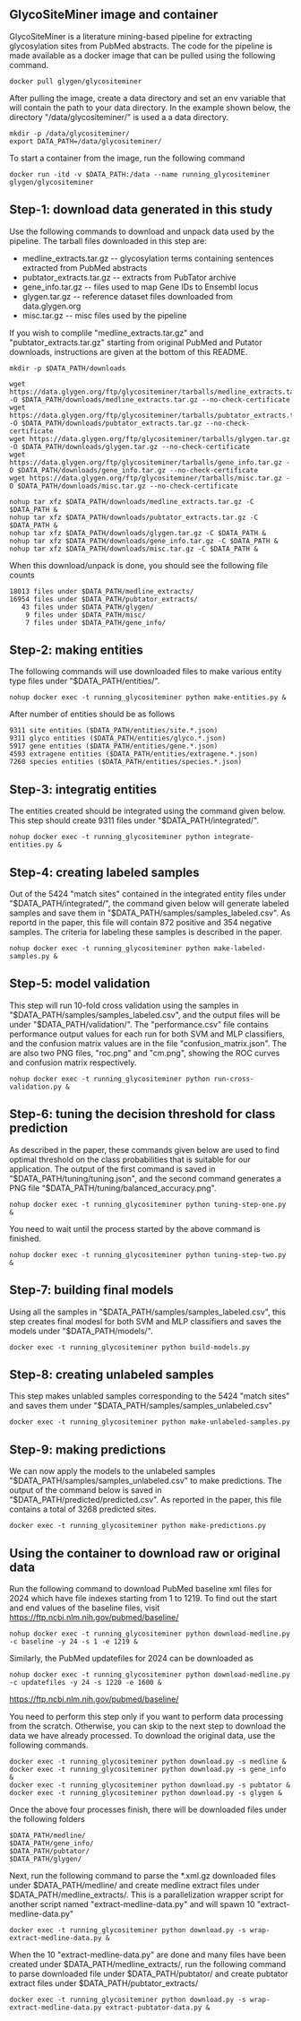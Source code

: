 ## GlycoSiteMiner image and container

GlycoSiteMiner is a literature mining-based pipeline for extracting glycosylation sites from PubMed abstracts. The code for the pipeline is made available as a docker image that can be pulled using the following command.

```
docker pull glygen/glycositeminer
```

After pulling the image, create a data directory and set an env variable that will contain the path to your data directory. In the example shown below, 
the directory "/data/glycositeminer/" is used a a data directory.
```
mkdir -p /data/glycositeminer/
export DATA_PATH=/data/glycositeminer/
```

To start a container from the image, run the following command
```
docker run -itd -v $DATA_PATH:/data --name running_glycositeminer glygen/glycositeminer
```


## Step-1: download data generated in this study
Use the following commands to download and unpack data used by the pipeline. The tarball files downloaded in this step are:

- medline_extracts.tar.gz -- glycosylation terms containing sentences extracted from PubMed abstracts
- pubtator_extracts.tar.gz -- extracts from PubTator archive
- gene_info.tar.gz -- files used to map Gene IDs to Ensembl locus
- glygen.tar.gz -- reference dataset files downloaded from data.glygen.org
- misc.tar.gz -- misc files used by the pipeline

If you wish to complile "medline_extracts.tar.gz" and "pubtator_extracts.tar.gz" starting from original PubMed and Putator downloads,
instructions are given at the bottom of this README.

```
mkdir -p $DATA_PATH/downloads

wget https://data.glygen.org/ftp/glycositeminer/tarballs/medline_extracts.tar.gz -O $DATA_PATH/downloads/medline_extracts.tar.gz --no-check-certificate
wget https://data.glygen.org/ftp/glycositeminer/tarballs/pubtator_extracts.tar.gz -O $DATA_PATH/downloads/pubtator_extracts.tar.gz --no-check-certificate
wget https://data.glygen.org/ftp/glycositeminer/tarballs/glygen.tar.gz -O $DATA_PATH/downloads/glygen.tar.gz --no-check-certificate
wget https://data.glygen.org/ftp/glycositeminer/tarballs/gene_info.tar.gz -O $DATA_PATH/downloads/gene_info.tar.gz --no-check-certificate
wget https://data.glygen.org/ftp/glycositeminer/tarballs/misc.tar.gz -O $DATA_PATH/downloads/misc.tar.gz --no-check-certificate

nohup tar xfz $DATA_PATH/downloads/medline_extracts.tar.gz -C $DATA_PATH &
nohup tar xfz $DATA_PATH/downloads/pubtator_extracts.tar.gz -C $DATA_PATH &
nohup tar xfz $DATA_PATH/downloads/glygen.tar.gz -C $DATA_PATH &
nohup tar xfz $DATA_PATH/downloads/gene_info.tar.gz -C $DATA_PATH &
nohup tar xfz $DATA_PATH/downloads/misc.tar.gz -C $DATA_PATH &
```

When this download/unpack is done, you should see the following file counts
```
18013 files under $DATA_PATH/medline_extracts/
16954 files under $DATA_PATH/pubtator_extracts/ 
   43 files under $DATA_PATH/glygen/ 
    9 files under $DATA_PATH/misc/
    7 files under $DATA_PATH/gene_info/ 
```


## Step-2: making entities 
The following commands will use downloaded files to make various entity type files under "$DATA_PATH/entities/".  
```
nohup docker exec -t running_glycositeminer python make-entities.py &
```

After number of entities should be as follows
```
9311 site entities ($DATA_PATH/entities/site.*.json)
9311 glyco entities ($DATA_PATH/entities/glyco.*.json)
5917 gene entities ($DATA_PATH/entities/gene.*.json)
4593 extragene entities ($DATA_PATH/entities/extragene.*.json)
7260 species entities ($DATA_PATH/entities/species.*.json)
```


## Step-3: integratig entities 
The entities created should be integrated using the command given below. This step should create 9311 files under "$DATA_PATH/integrated/".
```
nohup docker exec -t running_glycositeminer python integrate-entities.py &
```


## Step-4: creating labeled samples
Out of the 5424 "match sites" contained in the integrated entity files under "$DATA_PATH/integrated/", 
the command given below will generate labeled samples and save them in "$DATA_PATH/samples/samples_labeled.csv". 
As reportd in the paper, this file will contain 872 positive and 354 negative samples. The criteria for labeling 
these samples is described in the paper.
```
nohup docker exec -t running_glycositeminer python make-labeled-samples.py &
```


## Step-5: model validation
This step will run 10-fold cross validation using the samples in "$DATA_PATH/samples/samples_labeled.csv", and the
output files will be under "$DATA_PATH/validation/". The "performance.csv" file contains performance 
output values for each run for both SVM and MLP classifiers, and the confusion matrix values are in the file
"confusion_matrix.json". The are also two PNG files, "roc.png" and "cm.png", showing the ROC curves and confusion 
matrix respectively.
```
nohup docker exec -t running_glycositeminer python run-cross-validation.py &
```


## Step-6: tuning the decision threshold for class prediction
As described in the paper, these commands given below are used to find optimal threshold on the class probabilities that is 
suitable for our application. The output of the first command is saved in "$DATA_PATH/tuning/tuning.json", 
and the second command generates a PNG file "$DATA_PATH/tuning/balanced_accuracy.png". 
```
nohup docker exec -t running_glycositeminer python tuning-step-one.py &
```

You need to wait until the process started by the above command is finished.
```
nohup docker exec -t running_glycositeminer python tuning-step-two.py &
```


## Step-7: building final models
Using all the samples in "$DATA_PATH/samples/samples_labeled.csv", this step creates final modesl for both
SVM and MLP classifiers and saves the models under "$DATA_PATH/models/".
```
docker exec -t running_glycositeminer python build-models.py 
```


## Step-8: creating unlabeled samples
This step makes unlabled samples corresponding to the 5424 "match sites" and saves them under "$DATA_PATH/samples/samples_unlabeled.csv"
```
docker exec -t running_glycositeminer python make-unlabeled-samples.py 
```

## Step-9: making predictions
We can now apply the models to the unlabeled samples "$DATA_PATH/samples/samples_unlabeled.csv" to make predictions. The output of the command below
is saved in "$DATA_PATH/predicted/predicted.csv". As reported in the paper, this file contains a total of 3268 predicted sites.
```
docker exec -t running_glycositeminer python make-predictions.py 
```




## Using the container to download raw or original data 
Run the following command to download PubMed baseline xml files for 2024 which have file indexes starting from 1 to 1219. To find out the 
start and end values of the baseline files, visit https://ftp.ncbi.nlm.nih.gov/pubmed/baseline/
```
nohup docker exec -t running_glycositeminer python download-medline.py -c baseline -y 24 -s 1 -e 1219 &
```
Similarly, the PubMed updatefiles for 2024 can be downloaded as
```
nohup docker exec -t running_glycositeminer python download-medline.py -c updatefiles -y 24 -s 1220 -e 1600 &
```




https://ftp.ncbi.nlm.nih.gov/pubmed/baseline/

You need to perform this step only if you want to perform data processing from the scratch. Otherwise, you can skip to the next step to download the data we have already processed. To download the original data, use the following commands.

```
docker exec -t running_glycositeminer python download.py -s medline &
docker exec -t running_glycositeminer python download.py -s gene_info &
docker exec -t running_glycositeminer python download.py -s pubtator &
docker exec -t running_glycositeminer python download.py -s glygen &
```

Once the above four processes finish, there will be downloaded files under the following folders
```
$DATA_PATH/medline/
$DATA_PATH/gene_info/
$DATA_PATH/pubtator/
$DATA_PATH/glygen/
```

Next, run the following command to parse the *.xml.gz downloaded files under $DATA_PATH/medline/
and create medline extract files under $DATA_PATH/medline_extracts/. This is a parallelization wrapper script 
for another script named "extract-medline-data.py" and will spawn 10 "extract-medline-data.py"
```
docker exec -t running_glycositeminer python download.py -s wrap-extract-medline-data.py &
```

When the 10 "extract-medline-data.py" are done and many files have been created under $DATA_PATH/medline_extracts/,
run the following command to parse downloaded file under $DATA_PATH/pubtator/
and create pubtator extract files under $DATA_PATH/pubtator_extracts/
```
docker exec -t running_glycositeminer python download.py -s wrap-extract-medline-data.py extract-pubtator-data.py &
```     






